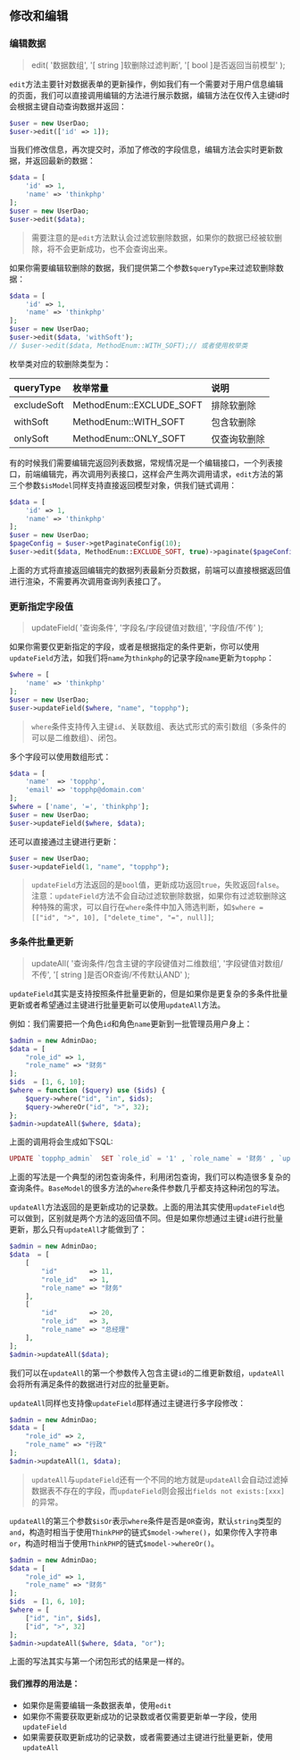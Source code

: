 ## 修改和编辑

### 编辑数据

> edit( '数据数组', '\[ string \]软删除过滤判断', '\[ bool \]是否返回当前模型' );

`edit`方法主要针对数据表单的更新操作，例如我们有一个需要对于用户信息编辑的页面，我们可以直接调用编辑的方法进行展示数据，编辑方法在仅传入主键id时会根据主键自动查询数据并返回：

```php
$user = new UserDao;
$user->edit(['id' => 1]);
```
当我们修改信息，再次提交时，添加了修改的字段信息，编辑方法会实时更新数据，并返回最新的数据：

```php
$data = [
    'id' => 1,
    'name' => 'thinkphp'
];
$user = new UserDao;
$user->edit($data);
```
> 需要注意的是`edit`方法默认会过滤软删除数据，如果你的数据已经被软删除，将不会更新成功，也不会查询出来。

如果你需要编辑软删除的数据，我们提供第二个参数`$queryType`来过滤软删除数据：

```php
$data = [
    'id' => 1,
    'name' => 'thinkphp'
];
$user = new UserDao;
$user->edit($data, 'withSoft');
// $user->edit($data, MethodEnum::WITH_SOFT);// 或者使用枚举类
```
枚举类对应的软删除类型为：

| queryType | 枚举常量 | 说明 |
| :--- | :--- | :--- |
| excludeSoft | MethodEnum::EXCLUDE_SOFT | 排除软删除 |
| withSoft | MethodEnum::WITH_SOFT | 包含软删除 |
| onlySoft | MethodEnum::ONLY_SOFT | 仅查询软删除 |

有的时候我们需要编辑完返回列表数据，常规情况是一个编辑接口，一个列表接口，前端编辑完，再次调用列表接口，这样会产生两次调用请求，`edit`方法的第三个参数`$isModel`同样支持直接返回模型对象，供我们链式调用：

```php
$data = [
    'id' => 1,
    'name' => 'thinkphp'
];
$user = new UserDao;
$pageConfig = $user->getPaginateConfig(10);
$user->edit($data, MethodEnum::EXCLUDE_SOFT, true)->paginate($pageConfig)->toArray();
```
上面的方式将直接返回编辑完的数据列表最新分页数据，前端可以直接根据返回值进行渲染，不需要再次调用查询列表接口了。

### 更新指定字段值

> updateField( '查询条件', '字段名/字段键值对数组', '字段值/不传' );

如果你需要仅更新指定的字段，或者是根据指定的条件更新，你可以使用`updateField`方法，如我们将`name`为`thinkphp`的记录字段`name`更新为`topphp`：

```php
$where = [
    'name' => 'thinkphp'
];
$user = new UserDao;
$user->updateField($where, "name", "topphp");
```

> `where`条件支持传入主键`id`、关联数组、表达式形式的索引数组（多条件的可以是二维数组）、闭包。

多个字段可以使用数组形式：

```php
$data = [
    'name'  => 'topphp',
    'email' => 'topphp@domain.com'
];
$where = ['name', '=', 'thinkphp'];
$user = new UserDao;
$user->updateField($where, $data);
```

还可以直接通过主键进行更新：

```php
$user = new UserDao;
$user->updateField(1, "name", "topphp");
```

> `updateField`方法返回的是`bool`值，更新成功返回`true`，失败返回`false`。  
> 注意：`updateField`方法不会自动过滤软删除数据，如果你有过滤软删除这种特殊的需求，可以自行在`where`条件中加入筛选判断，如`$where = [["id", ">", 10], ["delete_time", "=", null]]`;

### 多条件批量更新

> updateAll( '查询条件/包含主键的字段键值对二维数组', '字段键值对数组/不传', '\[ string \]是否OR查询/不传默认AND' );

`updateField`其实是支持按照条件批量更新的，但是如果你是更复杂的多条件批量更新或者希望通过主键进行批量更新可以使用`updateAll`方法。

例如：我们需要把一个角色`id`和角色`name`更新到一批管理员用户身上：

```php
$admin = new AdminDao;
$data = [
    "role_id" => 1,
    "role_name" => "财务"
];
$ids  = [1, 6, 10];
$where = function ($query) use ($ids) {
    $query->where("id", "in", $ids);
    $query->whereOr("id", ">", 32);
};
$admin->updateAll($where, $data);
```

上面的调用将会生成如下SQL:

```php
UPDATE `topphp_admin`  SET `role_id` = '1' , `role_name` = '财务' , `update_time` = '2020-05-31 18:20:37'  WHERE  ( `id` IN (1,6,10) OR `id` > 32 )
```

上面的写法是一个典型的闭包查询条件，利用闭包查询，我们可以构造很多复杂的查询条件。`BaseModel`的很多方法的`where`条件参数几乎都支持这种闭包的写法。

`updateAll`方法返回的是更新成功的记录数。上面的用法其实使用`updateField`也可以做到，区别就是两个方法的返回值不同。但是如果你想通过主键`id`进行批量更新，那么只有`updateAll`才能做到了：

```php
$admin = new AdminDao;
$data  = [
    [
        "id"        => 11,
        "role_id"   => 1,
        "role_name" => "财务"
    ],
    [
        "id"        => 20,
        "role_id"   => 3,
        "role_name" => "总经理"
    ],
];
$admin->updateAll($data);
```

我们可以在`updateAll`的第一个参数传入包含主键`id`的二维更新数组，`updateAll`会将所有满足条件的数据进行对应的批量更新。

`updateAll`同样也支持像`updateField`那样通过主键进行多字段修改：

```php
$admin = new AdminDao;
$data = [
    "role_id" => 2,
    "role_name" => "行政"
];
$admin->updateAll(1, $data);
```

> `updateAll`与`updateField`还有一个不同的地方就是`updateAll`会自动过滤掉数据表不存在的字段，而`updateField`则会报出`fields not exists:[xxx]`的异常。

`updateAll`的第三个参数`$isOr`表示`where`条件是否是`OR`查询，默认`string`类型的`and`，构造时相当于使用`ThinkPHP`的链式`$model->where()`，如果你传入字符串`or`，构造时相当于使用`ThinkPHP`的链式`$model->whereOr()`。

```php
$admin = new AdminDao;
$data = [
    "role_id" => 1,
    "role_name" => "财务"
];
$ids  = [1, 6, 10];
$where = [
    ["id", "in", $ids],
    ["id", ">", 32]
];
$admin->updateAll($where, $data, "or");
```

上面的写法其实与第一个闭包形式的结果是一样的。

#### 我们推荐的用法是：

* 如果你是需要编辑一条数据表单，使用`edit`
* 如果你不需要获取更新成功的记录数或者仅需要更新单一字段，使用`updateField`
* 如果需要获取更新成功的记录数，或者需要通过主键进行批量更新，使用`updateAll`